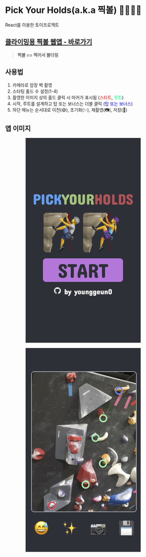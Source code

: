 # Pick Your Holds(a.k.a 찍볼) 🧗‍♂️🧗‍♀️

React를 이용한 토이프로젝트

## [ 클라이밍용 찍볼 웹앱 - 바로가기](https://younggeun0.github.io/projects/react/pickyourholds/index.html)

> **찍볼 == 찍어서 볼더링**

## 사용법

1. 카메라로 암장 벽 촬영
2. 스타팅 홀드 수 설정(1-4)
3. 촬영한 이미지 상의 홀드 클릭 시 마커가 표시됨 (<span style="color:red">스타트</span>, <span style="color:springgreen">루트</span>)
4. 시작, 루트를 설계하고 탑 또는 보너스는 더블 클릭 (<span style="color:blue">탑 또는 보너스</span>)
5. 하단 메뉴는 순서대로 이전(😅), 초기화(✨), 재촬영(📷), 저장(💾)

## 앱 이미지

<p align="center">
    <img src="https://github.com/younggeun0/younggeun0.github.io/raw/master/_posts/img/toyProjects/pyh/pyh03.png?raw=true">
<p>

<p align="center">
    <img src="https://github.com/younggeun0/younggeun0.github.io/raw/master/_posts/img/toyProjects/pyh/pyh04.png?raw=true">
<p>
